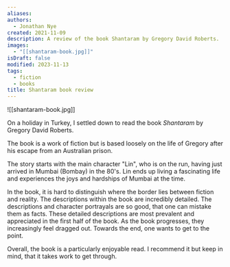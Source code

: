 ```yaml
---
aliases: 
authors:
  - Jonathan Nye
created: 2021-11-09
description: A review of the book Shantaram by Gregory David Roberts.
images:
  - "[[shantaram-book.jpg]]"
isDraft: false
modified: 2023-11-13
tags:
  - fiction
  - books
title: Shantaram book review
---
```


![[shantaram-book.jpg]]

On a holiday in Turkey, I settled down to read the book _Shantaram_ by Gregory David Roberts.

The book is a work of fiction but is based loosely on the life of Gregory after his escape from an Australian prison.

The story starts with the main character "Lin", who is on the run, having just arrived in Mumbai (Bombay) in the 80's.
Lin ends up living a fascinating life and experiences the joys and hardships of Mumbai at the time.

In the book, it is hard to distinguish where the border lies between fiction and reality. The descriptions within the book are incredibly detailed. The descriptions and character portrayals are so good, that one can mistake them as facts. These detailed descriptions are most prevalent and appreciated in the first half of the book. As the book progresses, they increasingly feel dragged out. Towards the end, one wants to get to the point.

Overall, the book is a particularly enjoyable read. I recommend it but keep in mind, that it takes work to get through.
